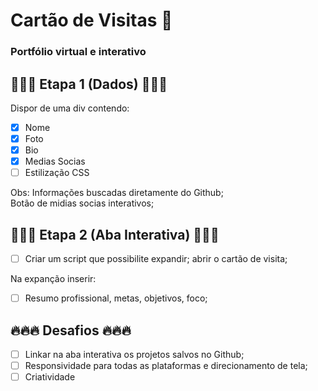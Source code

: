 # Cartão de Visitas 🎴

### Portfólio virtual e interativo

## 🎲🎲🎲 Etapa 1 (Dados) 🎲🎲🎲
Dispor de uma div contendo:

- [x] Nome <br>
- [x] Foto <br>
- [x] Bio <br>
- [x] Medias Socias <br>
- [ ] Estilização CSS <br>

Obs:  Informações buscadas diretamente do Github;<br>
      Botão de midias socias interativos;

## 🧨🧨🧨 Etapa 2 (Aba Interativa) 🧨🧨🧨

- [ ] Criar um script que possibilite expandir; abrir o cartão de visita;

Na expanção inserir: 

- [ ] Resumo profissional, metas, objetivos, foco;

## 🔥🔥🔥 Desafios 🔥🔥🔥

- [ ] Linkar na aba interativa os projetos salvos no Github;<br>
- [ ] Responsividade para todas as plataformas e direcionamento de tela;<br>
- [ ] Criatividade